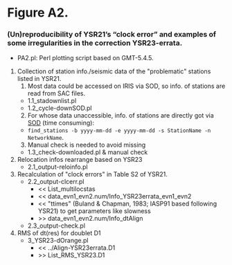 # Figure A2. 
### (Un)reproducibility of YSR21’s “clock error” and examples of some irregularities in the correction YSR23-errata.
* PA2.pl: Perl plotting script based on GMT-5.4.5.
1. Collection of station info./seismic data of the "problematic" stations listed in YSR21.
   1) Most data could be accessed on IRIS via SOD, so info. of stations are read from SAC files.
     - 1.1_stadownlist.pl
     - 1.2_cycle-downSOD.pl
   2)  For whose data unaccessible, info. of stations are directly got via [SOD](https://www.seis.sc.edu/sod/) (time consuming):
     - `find_stations -b yyyy-mm-dd -e yyyy-mm-dd -s StationName -n NetworkName`.
   3) Manual check is needed to avoid missing
     - 1.3_check-downloaded.pl & manual check
2. Relocation infos rearrange based on YSR23
   - 2.1_output-reloinfo.pl
3. Recalculation of "clock errors" in Table S2 of YSR21.
   - 2.2_output-clcerr.pl
      - << List_multilocstas
      - << data_evn1_evn2.num/Info_YSR23errata_evn1_evn2
      - << "ttimes" (Buland & Chapman, 1983; IASP91 based following YSR21) to get parameters like slowness
      - \>\> data_evn1_evn2.num/Info_dtAlign
   - 2.3_output-check.pl 
4. RMS of dt(res) for doublet D1
   - 3_YSR23-dOrange.pl
      - << ../Align-YSR23errata.D1
      - \>\> List_RMS_YSR23.D1
  
